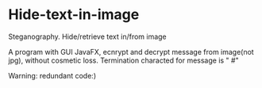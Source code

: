 # Hide-text-in-image
Steganography. Hide/retrieve text in/from image

A program with GUI JavaFX, ecnrypt and decrypt message from image(not jpg), without cosmetic loss. Termination characted for message is " #"

Warning: redundant code:)
